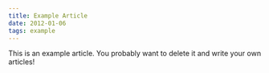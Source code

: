 ```yaml
---
title: Example Article
date: 2012-01-06
tags: example
---
```


This is an example article. You probably want to delete it and write your own articles!
